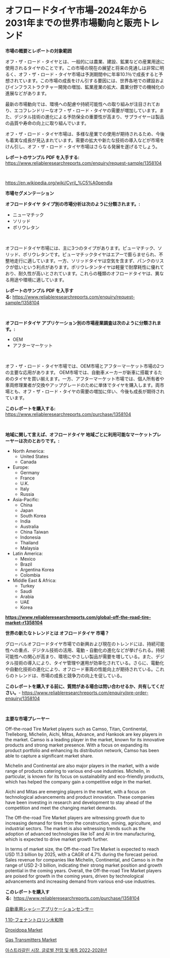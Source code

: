 <p><h1>オフロードタイヤ市場-2024年から2031年までの世界市場動向と販売トレンド</h1></p><p><strong>市場の概要とレポートの対象範囲</strong></p>
<p><p>オフ・ザ・ロード・タイヤとは、一般的には農業、建設、鉱業などの産業用途に使用されるタイヤのことです。この市場の現在の展望と将来の見通しは非常に明るく、オフ・ザ・ロード・タイヤ市場は予測期間中に年率10.1％で成長すると予想されています。この市場の成長をけん引する要因には、世界各地での建設およびインフラストラクチャー開発の増加、鉱業産業の拡大、農業分野での機械化の進展などがあります。</p><p>最新の市場動向では、環境への配慮や持続可能性への取り組みが注目されており、エコフレンドリーなオフ・ザ・ロード・タイヤの需要が増加しています。また、デジタル技術の進化による予防保全の重要性が高まり、サプライヤーは製品の品質や寿命の向上に取り組んでいます。</p><p>オフ・ザ・ロード・タイヤ市場は、多様な産業での使用が期待されるため、今後も着実な成長が見込まれています。需要の拡大や新たな技術の導入などが市場をけん引し、オフ・ザ・ロード・タイヤ市場はさらなる発展を遂げるでしょう。</p></p>
<p><strong>レポートのサンプル PDF を入手する:</strong> <a href="https://www.reliableresearchreports.com/enquiry/request-sample/1358104">https://www.reliableresearchreports.com/enquiry/request-sample/1358104</a></p>
<p>&nbsp;</p>
<p><a href="https://en.wikipedia.org/wiki/Cyril_%C5%A0pendla">https://en.wikipedia.org/wiki/Cyril_%C5%A0pendla</a></p>
<p><strong>市場セグメンテーション</strong></p>
<p><strong>オフロードタイヤ タイプ別の市場分析は次のように分類されます。:</strong></p>
<p><ul><li>ニューマチック</li><li>ソリッド</li><li>ポリウレタン</li></ul></p>
<p>&nbsp;</p>
<p><p>オフロードタイヤ市場には、主に3つのタイプがあります。ピューマチック、ソリッド、ポリウレタンです。ピューマチックタイヤはエアーで膨らませられ、不整地走行に適しています。一方、ソリッドタイヤは空気を含まず、パンクのリスクが低いという利点があります。ポリウレタンタイヤは軽量で耐摩耗性に優れており、耐久性が高いとされています。これらの種類のオフロードタイヤは、異なる用途や環境に適しています。</p></p>
<p><strong>レポートのサンプル PDF を入手する:</strong>&nbsp;<a href="https://www.reliableresearchreports.com/enquiry/request-sample/1358104">https://www.reliableresearchreports.com/enquiry/request-sample/1358104</a></p>
<p>&nbsp;</p>
<p><strong> オフロードタイヤ アプリケーション別の市場産業調査は次のように分類されます。:</strong></p>
<p><ul><li>OEM</li><li>アフターマーケット</li></ul></p>
<p>&nbsp;</p>
<p><p>オフ・ザ・ロード・タイヤ市場では、OEM市場とアフターマーケット市場の2つの主要な応用があります。 OEM市場では、自動車メーカーが新車に搭載するためのタイヤを買い揃えます。一方、アフターマーケット市場では、個人所有者や車両修理業者が交換やアップグレードのために単体でタイヤを購入します。両市場とも、オフ・ザ・ロード・タイヤの需要の増加に伴い、今後も成長が期待されています。</p></p>
<p><strong>このレポートを購入する:</strong>&nbsp; <a href="https://www.reliableresearchreports.com/purchase/1358104">https://www.reliableresearchreports.com/purchase/1358104</a></p>
<p>&nbsp;</p>
<p><strong>地域に関して言えば、オフロードタイヤ 地域ごとに利用可能なマーケットプレーヤーは次のとおりです。:</strong></p>
<p><ul>
    <li>
        North America:
        <ul>
            <li>United States</li>
            <li>Canada</li>
        </ul>
    </li>
    <li>
        Europe:
        <ul>
            <li>Germany</li>
            <li>France</li>
            <li>U.K.</li>
            <li>Italy</li>
            <li>Russia</li>
        </ul>
    </li>
    <li>
        Asia-Pacific:
        <ul>
            <li>China</li>
            <li>Japan</li>
            <li>South Korea</li>
            <li>India</li>
            <li>Australia</li>
            <li>China Taiwan</li>
            <li>Indonesia</li>
            <li>Thailand</li>
            <li>Malaysia</li>
        </ul>
    </li>
    <li>
        Latin America:
        <ul>
            <li>Mexico</li>
            <li>Brazil</li>
            <li>Argentina Korea</li>
            <li>Colombia</li>
        </ul>
    </li>
    <li>
        Middle East & Africa:
        <ul>
            <li>Turkey</li>
            <li>Saudi</li>
            <li>Arabia</li>
            <li>UAE</li>
            <li>Korea</li>
        </ul>
    </li>
    </ul></p>
<p><strong><a href="https://www.reliableresearchreports.com/global-off-the-road-tire-market-r1358104">https://www.reliableresearchreports.com/global-off-the-road-tire-market-r1358104</a></strong>&nbsp;</p>
<p><strong>世界の新たなトレンドとは オフロードタイヤ 市場？</strong></p>
<p><p>グローバルオフロードタイヤ市場での新興および現在のトレンドには、持続可能性への重点、デジタル技術の活用、電動・自動化の進化などが挙げられる。持続可能性への関心が高まり、環境にやさしい製品が需要を増している。また、デジタル技術の導入により、タイヤ管理や運用が効率化されている。さらに、電動化や自動化技術の進化により、オフロード車両の性能向上が期待されている。これらのトレンドは、市場の成長と競争力の向上を促している。</p></p>
<p><strong>このレポートを購入する前に、質問がある場合は問い合わせるか、共有してください。</strong>- <a href="https://www.reliableresearchreports.com/enquiry/pre-order-enquiry/1358104">https://www.reliableresearchreports.com/enquiry/pre-order-enquiry/1358104</a></p>
<p>&nbsp;</p>
<p><strong>主要な市場プレーヤー</strong></p>
<p><p>Off-the-road Tire Market players such as Camso, Titan, Continental, Trelleborg, Michelin, Aichi, Mitas, Advance, and Hankook are key players in the market. Camso is a leading player in the market, known for its innovative products and strong market presence. With a focus on expanding its product portfolio and enhancing its distribution network, Camso has been able to capture a significant market share.</p><p>Michelin and Continental are also major players in the market, with a wide range of products catering to various end-use industries. Michelin, in particular, is known for its focus on sustainability and eco-friendly products, which has helped the company gain a competitive edge in the market.</p><p>Aichi and Mitas are emerging players in the market, with a focus on technological advancements and product innovation. These companies have been investing in research and development to stay ahead of the competition and meet the changing market demands.</p><p>The Off-the-road Tire Market players are witnessing growth due to increasing demand for tires from the construction, mining, agriculture, and industrial sectors. The market is also witnessing trends such as the adoption of advanced technologies like IoT and AI in tire manufacturing, which is expected to drive market growth further.</p><p>In terms of market size, the Off-the-road Tire Market is expected to reach USD 11.3 billion by 2025, with a CAGR of 4.7% during the forecast period. Sales revenue for companies like Michelin, Continental, and Camso is in the range of USD 2-3 billion, indicating their strong market position and growth potential in the coming years. Overall, the Off-the-road Tire Market players are poised for growth in the coming years, driven by technological advancements and increasing demand from various end-use industries.</p></p>
<p><strong>このレポートを購入する:</strong>&nbsp;&nbsp;<a href="https://www.reliableresearchreports.com/purchase/1358104">https://www.reliableresearchreports.com/purchase/1358104</a></p>
<p><p><a href="https://medium.com/@teridactyl90/%E3%82%B0%E3%83%AD%E3%83%BC%E3%83%90%E3%83%AB%E8%87%AA%E5%8B%95%E8%BB%8A%E3%82%B7%E3%83%A3%E3%82%B7%E5%BF%9C%E7%94%A8%E3%82%BB%E3%83%B3%E3%82%B5%E5%B8%82%E5%A0%B4%E3%82%BB%E3%82%AF%E3%82%BF%E3%83%BC-%E3%82%BF%E3%82%A4%E3%83%97-%E3%82%A2%E3%83%97%E3%83%AA%E3%82%B1%E3%83%BC%E3%82%B7%E3%83%A7%E3%83%B3-%E5%B8%82%E5%A0%B4%E3%83%97%E3%83%AC%E3%83%BC%E3%83%A4%E3%83%BC%E3%81%AE%E6%88%A6%E7%95%A5-%E5%9C%B0%E5%9F%9F%E5%88%A5%E6%88%90%E9%95%B7%E3%81%AE%E6%B4%9E%E5%AF%9F-%E5%B0%86%E6%9D%A5%E3%81%AE%E4%BA%88%E6%B8%AC-2024%E5%B9%B4-2031%E5%B9%B4-c3fbc4ec486f">自動車用シャシーアプリケーションセンサー</a></p><p><a href="https://github.com/roulaayoub-saad/Market-Research-Report-List-1/blob/main/3618564134375.md">1,10-フェナントロリン水和物</a></p><p><a href="https://github.com/markusgodoy/Market-Research-Report-List-3/blob/main/droxidopa-market.md">Droxidopa Market</a></p><p><a href="https://issuu.com/reportprime-2/docs/gas-transmitters-market-size-2030.pptx">Gas Transmitters Market</a></p><p><a href="https://medium.com/@jerrodhilll68/%EC%95%84%EC%8A%A4%ED%8A%B8%EB%9D%BC%EA%B0%88%EB%A6%B0-%EC%8B%9C%EC%9E%A5-%EA%B8%80%EB%A1%9C%EB%B2%8C-%EC%A0%84%EB%A7%9D-%EB%B0%8F-%EC%98%88%EC%B8%A1-2022-2028-%EC%8B%9C%EC%9E%A5-%EA%B7%9C%EB%AA%A8%EB%8A%94-%EC%97%B0%ED%8F%89%EA%B7%A0-%EC%84%B1%EC%9E%A5%EB%A5%A0-%EB%A1%9C-%EC%84%B1%EC%9E%A5%ED%95%98%EA%B3%A0-%EC%9E%88%EC%9C%BC%EB%A9%B0-%EC%9D%B4-%EB%B3%B4%EA%B3%A0%EC%84%9C%EB%8A%94-%EC%8B%9C%EC%9E%A5-%EC%84%B8%EB%B6%84%ED%99%94-%EC%84%B1%EC%9E%A5-%EB%B0%8F-%EC%98%88%EC%B8%A1-2024-2031%EC%9D%84-%EB%B6%84%EC%84%9D%ED%95%98%EA%B3%A0-eb250138ee06">아스트라갈린 시장, 글로벌 전망 및 예측 2022-2028년</a></p></p>
